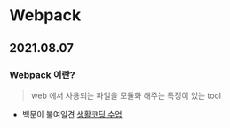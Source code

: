 

# Webpack
## 2021.08.07

### Webpack 이란?
> web 에서 사용되는 파일을 모듈화 해주는 특징이 있는 tool
- 백문이 불여일견 [생활코딩 수업](https://www.youtube.com/watch?v=cp_MeXO2fLg&list=PLuHgQVnccGMChcT9IKopFDoAIoTA-03DA&index=1)